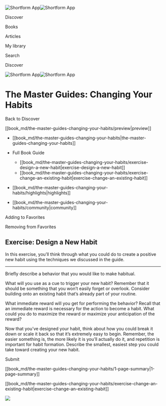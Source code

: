 ![Shortform App](/img/logo.36a2399e.svg)![Shortform App](/img/logo-dark.70c1b072.svg)

Discover

Books

Articles

My library

Search

Discover

![Shortform App](/img/logo.36a2399e.svg)![Shortform App](/img/logo-dark.70c1b072.svg)

# The Master Guides: Changing Your Habits

Back to Discover

[[book_md/the-master-guides-changing-your-habits/preview|preview]]

  * [[book_md/the-master-guides-changing-your-habits|the-master-guides-changing-your-habits]]
  * Full Book Guide

    * [[book_md/the-master-guides-changing-your-habits/exercise-design-a-new-habit|exercise-design-a-new-habit]]
    * [[book_md/the-master-guides-changing-your-habits/exercise-change-an-existing-habit|exercise-change-an-existing-habit]]
  * [[book_md/the-master-guides-changing-your-habits/highlights|highlights]]
  * [[book_md/the-master-guides-changing-your-habits/community|community]]



Adding to Favorites 

Removing from Favorites 

## Exercise: Design a New Habit

In this exercise, you’ll think through what you could do to create a positive new habit using the techniques we discussed in the guide.

* * *

Briefly describe a behavior that you would like to make habitual.

What will you use as a cue to trigger your new habit? Remember that it should be something that you won’t easily forget or overlook. Consider building onto an existing habit that’s already part of your routine.

What immediate reward will you get for performing the behavior? Recall that an immediate reward is necessary for the action to become a habit. What could you do to maximize the reward or maximize your anticipation of the reward?

Now that you’ve designed your habit, think about how you could break it down or scale it back so that it’s extremely easy to begin. Remember, the easier something is, the more likely it is you’ll actually do it, and repetition is important for habit formation. Describe the smallest, easiest step you could take toward creating your new habit.

Submit 

[[book_md/the-master-guides-changing-your-habits/1-page-summary|1-page-summary]]

[[book_md/the-master-guides-changing-your-habits/exercise-change-an-existing-habit|exercise-change-an-existing-habit]]

![](https://bat.bing.com/action/0?ti=56018282&Ver=2&mid=ddc19b16-9405-4993-9369-74c2653cfc3d&sid=1711133063fa11eebdec89a8b8ae3bbc&vid=171147a063fa11eea7440fcfeb230d96&vids=0&msclkid=N&pi=0&lg=en-US&sw=800&sh=600&sc=24&nwd=1&tl=Shortform%20%7C%20The%20Master%20Guides%3A%20Changing%20Your%20Habits&p=https%3A%2F%2Fwww.shortform.com%2Fapp%2Fbook%2Fthe-master-guides-changing-your-habits%2Fexercise-design-a-new-habit&r=&lt=436&evt=pageLoad&sv=1&rn=774725)
